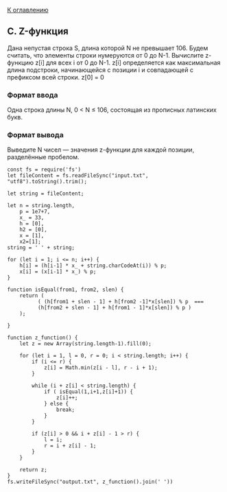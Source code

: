 [К оглавлению](https://github.com/st119149/yandex-algorithms-4.0/blob/main/README.md)

## C. Z-функция
Дана непустая строка S, длина которой N не превышает 106. Будем считать, что элементы строки нумеруются от 0 до N-1.
Вычислите z-функцию z[i] для всех i от 0 до N-1. z[i] определяется как максимальная длина подстроки, начинающейся с позиции i и совпадающей с префиксом всей строки. z[0] = 0

### Формат ввода
Одна строка длины N, 0 < N ≤ 106, состоящая из прописных латинских букв.

### Формат вывода
Выведите N чисел — значения z-функции для каждой позиции, разделённые пробелом. 
```
const fs = require('fs')
let fileContent = fs.readFileSync("input.txt", "utf8").toString().trim();

let string = fileContent;

let n = string.length,
	p = 1e7+7,
    x_ = 33,
    h = [0],
    h2 = [0],
    x = [1],
    x2=[1];
string = ' ' + string;
 
for (let i = 1; i <= n; i++) {
	h[i] = (h[i-1] * x_ + string.charCodeAt(i)) % p;
    x[i] = (x[i-1] * x_) % p;
}

function isEqual(from1, from2, slen) {
	return ( 
	      ( (h[from1 + slen - 1] + h[from2 -1]*x[slen]) % p  === 
	      (h[from2 + slen - 1] + h[from1 - 1]*x[slen]) % p ) 
	);

}

function z_function() {
    let z = new Array(string.length-1).fill(0);

    for (let i = 1, l = 0, r = 0; i < string.length; i++) {
        if (i <= r) {                            
            z[i] = Math.min(z[i - l], r - i + 1);     
        }

        while (i + z[i] < string.length) {
            if ( isEqual(1,i+1,z[i]+1)) {
                z[i]++;
            } else {
                break;
            }
        }

        if (z[i] > 0 && i + z[i] - 1 > r) {
            l = i;
            r = i + z[i] - 1;
        }
    }

    return z;
}
fs.writeFileSync("output.txt", z_function().join(' '))
```